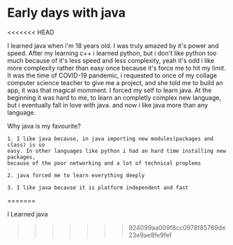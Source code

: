 # Early days with java
<<<<<<< HEAD
  
I learned java when i'm 18 years old. I was truly amazed by it's power and speed. After my learning c++ i learned 
python, but i don't like python too much because of it's less speed and less complexity, yeah it's odd i like more 
complexity rather than easy once because it's force me to hit my limit. 
It was the time of COVID-19 pandemic, i requested to once of my collage computer science teacher to give me a project, and she told me to build an app, it was that magical momment. I forced my self to learn java. At the beginning it was hard to me, to learn an completly complex new language, but i eventually fall in love with java.
and now i like java more than any language.


Why java is my favourite?
	
	1. I like java because, in java importing new modules(packages and class) is so
	easy. In other languages like python i had an hard time installing new packages,
	because of the poor networking and a lot of technical proplems

	2. java forced me to learn everything deeply

	3. I like java because it is platform independent and fast
=======
 
 
 I Learned java 
>>>>>>> 924099aa009f8cc0978f85769de23e9ae8fe9fef
